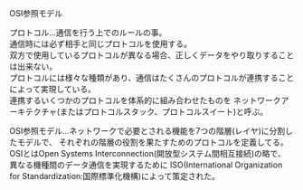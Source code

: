OSI参照モデル

プロトコル…通信を行う上でのルールの事。<br>
通信時には必ず相手と同じプロトコルを使用する。<br>
双方で使用しているプロトコルが異なる場合、正しくデータをやり取りすることは出来ない。<br>
プロトコルには様々な種類があり、通信はたくさんのプロトコルが連携することによって実現している。<br>
連携するいくつかのプロトコルを体系的に組み合わせたものを
ネットワークアーキテクチャ(またはプロトコルスタック、プロトコルスイート)と呼ぶ。<br>

OSI参照モデル…ネットワークで必要とされる機能を7つの階層(レイヤ)に分割したモデルで、
それぞれの階層の役割を果たすためのプロトコルを定義してる。<br>
OSIとはOpen Systems Interconnection(開放型システム間相互接続)の略で、
異なる機種間のデータ通信を実現するために
ISO(International Organization for Standardization:国際標準化機構)によって策定された。<br>

